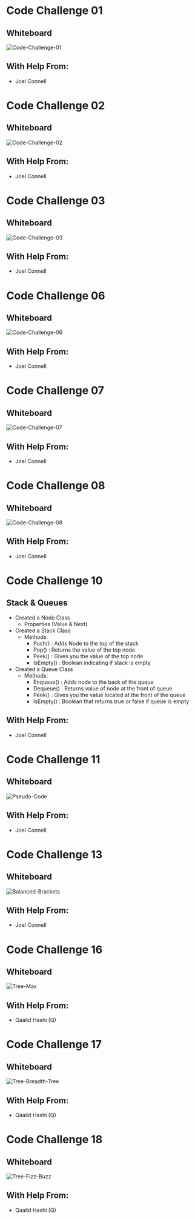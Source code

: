# Code Challenge 01

## Whiteboard
![Code-Challenge-01](../WhiteBoards/Challenge01.png)

## With Help From:
- Joel Connell

# Code Challenge 02

## Whiteboard
![Code-Challenge-02](../WhiteBoards/Challenge02.png)
## With Help From:
- Joel Connell

# Code Challenge 03

## Whiteboard
![Code-Challenge-03](../WhiteBoards/Challenge03.JPG)

## With Help From:
- Joel Connell

# Code Challenge 06

## Whiteboard
![Code-Challenge-06](../WhiteBoards/Challenge06.png)

## With Help From:
- Joel Connell

# Code Challenge 07

## Whiteboard
![Code-Challenge-07](../WhiteBoards/Challenge07.png)

## With Help From:
- Joel Connell

# Code Challenge 08

## Whiteboard
![Code-Challenge-08](../WhiteBoards/Challenge08.png)

## With Help From:
- Joel Connell

# Code Challenge 10

## Stack & Queues
- Created a Node Class
  - Properties (Value & Next)
- Created a Stack Class
  - Methods:
    - Push() : Adds Node to the top of the stack
    - Pop() : Returns the value of the top node
    - Peek() : Gives you the value of the top node
    - IsEmpty() : Boolean indicating if stack is empty
- Created a Queue Class
  - Methods:
    - Enqueue() : Adds node to the back of the queue
    - Dequeue() : Returns value of node at the front of queue
    - Peek() : Gives you the value located at the front of the queue
    - IsEmpty() : Boolean that returns true or false if queue is empty

## With Help From:
- Joel Connell

# Code Challenge 11

## Whiteboard
![Pseudo-Code](../WhiteBoards/Challenge11.JPG)

## With Help From:
- Joel Connell

# Code Challenge 13

## Whiteboard
![Balanced-Brackets](../WhiteBoards/Challenge13.JPG)

## With Help From:
- Joel Connell

# Code Challenge 16

## Whiteboard
![Tree-Max](../WhiteBoards/Challenge16.png)

## With Help From:
- Qaalid Hashi (Q)

# Code Challenge 17

## Whiteboard
![Tree-Breadth-Tree](../WhiteBoards/Challenge17.JPG)

## With Help From:
- Qaalid Hashi (Q)

# Code Challenge 18

## Whiteboard
![Tree-Fizz-Buzz](../WhiteBoards/Challenge18.JPG)

## With Help From:
- Qaalid Hashi (Q)

